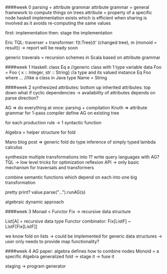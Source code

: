 ####week 0
parsing + attribute grammar
attribute grammar = general framework to compute things on trees
attribute = property of a specific node
haskell implementation exists which is efficient when sharing is involved as it avoids re-computing the same values

first: implementation
then: stage the implementation

Eric TQL: traverser + transformer: f(t:Tree)(t' (changed tree), m (monoid = result))
-> report will be ready soon

generic traverals = recursion schemes in Scala based on attribute grammar

####week 1
Haskell:
class Eq a //generic class with 1 type variable
data Foo = Foo { x :: Integer, str :: String} //a type and its valued
instance Eq Foo where ... //like a class in Java
type Name = String

####week 2
synthesized attributes: bottom up
inherited attributes: top down
what if cyclic dependencies -> availability of attributes depends on parse direction?

AG => do everything at once: parsing + compilation
Knuth => attribute grammar for 1-pass compiler
define AG on existing tree

for each production rule -> 1 syntactic function

Algebra = helper structure for fold

Mano blog post => generic fold
do type inference of simply typed lambda calculus

synthesize multiple transformations into 1?
write query languages with AG?
TQL -> low level tricks for optimization
reflexion API -> only basic mechanism for traversals and transformers

combine semantic functions which depend on each into one big transformation

pretty print?
value.parse("...").runAG(s)

algebraic dynamic approach

####week 3
Monad < Functor
Fix -> recursive data structure

List[A] = recursive data type
Functor combinator:
Fix[ListF] ~ ListF[Fix[ListF]]

we know fold on lists -> could be implemented for generic data structures -> user only needs to provide map functionality?

####week 4
AG paper: algebra defines how to combine nodes
Monoid = a specific Algebra
generalized fold -> stage it -> fuse it

staging -> program generator
